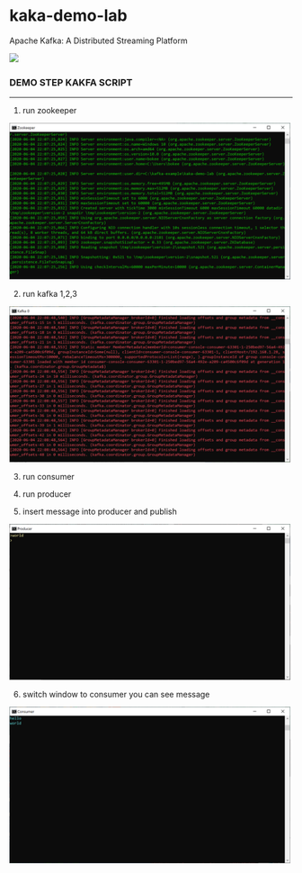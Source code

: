 # kaka-demo-lab
Apache Kafka: A Distributed Streaming Platform

<img src="https://kafka.apache.org/images/kafka_diagram.png" width="400">

<h3>DEMO STEP KAKFA SCRIPT</h3>

__________________________________

1. run zookeeper<br>
<img src="https://raw.githubusercontent.com/tarathep/kaka-demo-lab/master/img/cmd_z.PNG" width="500">

2. run kafka 1,2,3<br>
<img src="https://raw.githubusercontent.com/tarathep/kaka-demo-lab/master/img/cmd_k.PNG" width="500">

3. run consumer<br>

4. run producer<br>

5. insert message into producer and publish<br>
<img src="https://raw.githubusercontent.com/tarathep/kaka-demo-lab/master/img/cmd_p.PNG" width="500">

6. switch window to consumer you can see message<br>
<img src="https://raw.githubusercontent.com/tarathep/kaka-demo-lab/master/img/cmd_c.PNG" width="500">
